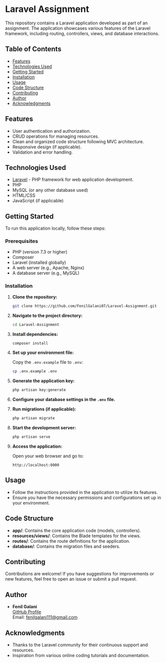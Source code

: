# Laravel Assignment

This repository contains a Laravel application developed as part of an assignment. The application showcases various features of the Laravel framework, including routing, controllers, views, and database interactions.

## Table of Contents

- [Features](#features)
- [Technologies Used](#technologies-used)
- [Getting Started](#getting-started)
- [Installation](#installation)
- [Usage](#usage)
- [Code Structure](#code-structure)
- [Contributing](#contributing)
- [Author](#Author)
- [Acknowledgments](#acknowledgments)

## Features

- User authentication and authorization.
- CRUD operations for managing resources.
- Clean and organized code structure following MVC architecture.
- Responsive design (if applicable).
- Validation and error handling.

## Technologies Used

- [Laravel](https://laravel.com/) - PHP framework for web application development.
- PHP
- MySQL (or any other database used)
- HTML/CSS
- JavaScript (if applicable)

## Getting Started

To run this application locally, follow these steps:

### Prerequisites

- PHP (version 7.3 or higher)
- Composer
- Laravel (installed globally)
- A web server (e.g., Apache, Nginx)
- A database server (e.g., MySQL)

### Installation

1. **Clone the repository:**

   ```bash
   git clone https://github.com/FenilGalani07/Laravel-Assignment.git
   ```

2. **Navigate to the project directory:**

   ```bash
   cd Laravel-Assignment
   ```

3. **Install dependencies:**

   ```bash
   composer install
   ```

4. **Set up your environment file:**

   Copy the `.env.example` file to `.env`:

   ```bash
   cp .env.example .env
   ```

5. **Generate the application key:**

   ```bash
   php artisan key:generate
   ```

6. **Configure your database settings in the `.env` file.**

7. **Run migrations (if applicable):**

   ```bash
   php artisan migrate
   ```

8. **Start the development server:**

   ```bash
   php artisan serve
   ```

9. **Access the application:**

   Open your web browser and go to:

   ```
   http://localhost:8000
   ```

## Usage

- Follow the instructions provided in the application to utilize its features.
- Ensure you have the necessary permissions and configurations set up in your environment.

## Code Structure

- **app/**: Contains the core application code (models, controllers).
- **resources/views/**: Contains the Blade templates for the views.
- **routes/**: Contains the route definitions for the application.
- **database/**: Contains the migration files and seeders.

## Contributing

Contributions are welcome! If you have suggestions for improvements or new features, feel free to open an issue or submit a pull request.


## Author

- **Fenil Galani**  
  [GitHub Profile](https://github.com/FenilGalani07)  
  Email: fenilgalani111@gmail.com

## Acknowledgments

- Thanks to the Laravel community for their continuous support and resources.
- Inspiration from various online coding tutorials and documentation.
